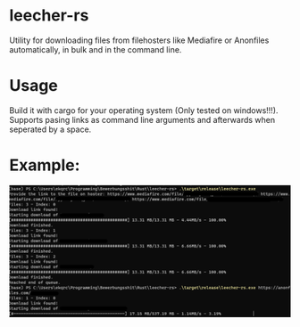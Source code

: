 # leecher-rs
Utility for downloading files from filehosters like Mediafire or Anonfiles automatically, in bulk and in the command line.

# Usage

Build it with cargo for your operating system (Only tested on windows!!!).
Supports pasing links as command line arguments and afterwards when seperated by a space.

# Example:

![img](https://github.com/EKQRCalamity/leecher-rs/blob/main/preview.png)